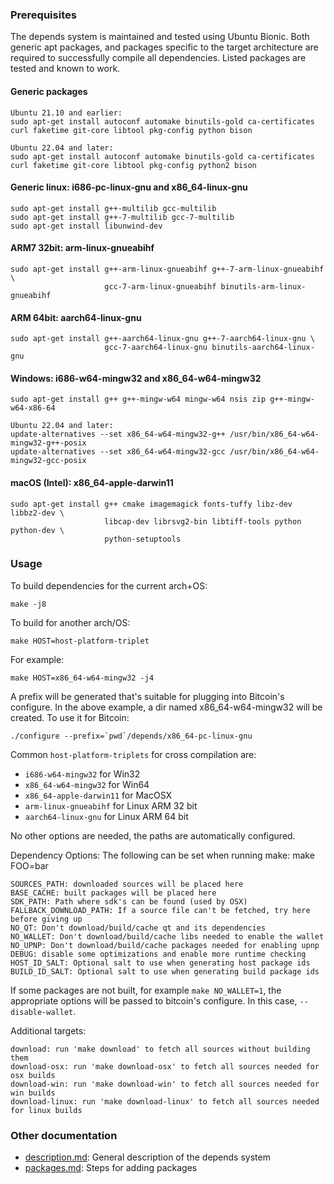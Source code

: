 ### Prerequisites

The depends system is maintained and tested using Ubuntu Bionic. Both generic
apt packages, and packages specific to the target architecture are required to
successfully compile all dependencies. Listed packages are tested and known to
work.

#### Generic packages

```
Ubuntu 21.10 and earlier:
sudo apt-get install autoconf automake binutils-gold ca-certificates curl faketime git-core libtool pkg-config python bison

Ubuntu 22.04 and later:
sudo apt-get install autoconf automake binutils-gold ca-certificates curl faketime git-core libtool pkg-config python2 bison
```

#### Generic linux: i686-pc-linux-gnu and x86_64-linux-gnu

```
sudo apt-get install g++-multilib gcc-multilib
sudo apt-get install g++-7-multilib gcc-7-multilib
sudo apt-get install libunwind-dev
```

#### ARM7 32bit: arm-linux-gnueabihf

```
sudo apt-get install g++-arm-linux-gnueabihf g++-7-arm-linux-gnueabihf \
                     gcc-7-arm-linux-gnueabihf binutils-arm-linux-gnueabihf
```

#### ARM 64bit: aarch64-linux-gnu

```
sudo apt-get install g++-aarch64-linux-gnu g++-7-aarch64-linux-gnu \
                     gcc-7-aarch64-linux-gnu binutils-aarch64-linux-gnu
```

#### Windows: i686-w64-mingw32 and x86_64-w64-mingw32

```
sudo apt-get install g++ g++-mingw-w64 mingw-w64 nsis zip g++-mingw-w64-x86-64

Ubuntu 22.04 and later:
update-alternatives --set x86_64-w64-mingw32-g++ /usr/bin/x86_64-w64-mingw32-g++-posix
update-alternatives --set x86_64-w64-mingw32-gcc /usr/bin/x86_64-w64-mingw32-gcc-posix
```

#### macOS (Intel): x86_64-apple-darwin11

```
sudo apt-get install g++ cmake imagemagick fonts-tuffy libz-dev libbz2-dev \
                     libcap-dev librsvg2-bin libtiff-tools python python-dev \
                     python-setuptools
```

### Usage

To build dependencies for the current arch+OS:

    make -j8

To build for another arch/OS:

    make HOST=host-platform-triplet

For example:

    make HOST=x86_64-w64-mingw32 -j4

A prefix will be generated that's suitable for plugging into Bitcoin's
configure. In the above example, a dir named x86_64-w64-mingw32 will be
created. To use it for Bitcoin:

    ./configure --prefix=`pwd`/depends/x86_64-pc-linux-gnu

Common `host-platform-triplets` for cross compilation are:

- `i686-w64-mingw32` for Win32
- `x86_64-w64-mingw32` for Win64
- `x86_64-apple-darwin11` for MacOSX
- `arm-linux-gnueabihf` for Linux ARM 32 bit
- `aarch64-linux-gnu` for Linux ARM 64 bit

No other options are needed, the paths are automatically configured.

Dependency Options:
The following can be set when running make: make FOO=bar

    SOURCES_PATH: downloaded sources will be placed here
    BASE_CACHE: built packages will be placed here
    SDK_PATH: Path where sdk's can be found (used by OSX)
    FALLBACK_DOWNLOAD_PATH: If a source file can't be fetched, try here before giving up
    NO_QT: Don't download/build/cache qt and its dependencies
    NO_WALLET: Don't download/build/cache libs needed to enable the wallet
    NO_UPNP: Don't download/build/cache packages needed for enabling upnp
    DEBUG: disable some optimizations and enable more runtime checking
    HOST_ID_SALT: Optional salt to use when generating host package ids
    BUILD_ID_SALT: Optional salt to use when generating build package ids

If some packages are not built, for example `make NO_WALLET=1`, the appropriate
options will be passed to bitcoin's configure. In this case, `--disable-wallet`.

Additional targets:

    download: run 'make download' to fetch all sources without building them
    download-osx: run 'make download-osx' to fetch all sources needed for osx builds
    download-win: run 'make download-win' to fetch all sources needed for win builds
    download-linux: run 'make download-linux' to fetch all sources needed for linux builds

### Other documentation

- [description.md](description.md): General description of the depends system
- [packages.md](packages.md): Steps for adding packages
